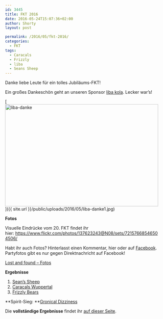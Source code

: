 ```yaml
---
id: 3445
title: FKT 2016
date: 2016-05-24T15:07:36+02:00
author: Shorty
layout: post

permalink: /2016/05/fkt-2016/
categories:
  - FKT
tags:
  - Caracals
  - Frizzly
  - liba
  - Seans Sheep
---
```

Danke liebe Leute für ein tolles Jubiläums-FKT!

Ein großes Dankeschön geht an unseren Sponsor [liba kola](http://liba-trinken.de/). Lecker war&#8217;s!

[<img class="aligncenter wp-image-3449 size-medium" src="{{ site.url }}/public/uploads/2016/05/liba-danke1-1024x683.jpg" alt="liba-danke" width="500" height="333"  />]({{ site.url }}/public/uploads/2016/05/liba-danke1.jpg)

**Fotos**

Visuelle Eindrücke vom 20. FKT findet ihr hier: <https://www.flickr.com/photos/137623243@N08/sets/72157668546504506/>

Habt ihr auch Fotos? Hinterlasst einen Kommentar, hier oder auf [Facebook](https://www.facebook.com/indiscutabel/?fref=ts). Partyfotos gibt es nur gegen Direktnachricht auf Facebook!

[Lost and found &#8211; Fotos](https://www.dropbox.com/sh/3wl96f7g80613k9/AAClxj_BP7l2kyKzI5DZdZ8qa?dl=0)

**Ergebnisse**

  1. <a class="profileLink" href="https://www.facebook.com/Seans-Sheep-317315541628100/" data-hovercard="/ajax/hovercard/page.php?id=317315541628100">Sean&#8217;s Sheep</a>
  2. <a class="profileLink" href="https://www.facebook.com/caracalswutal/" data-hovercard="/ajax/hovercard/page.php?id=547008335482210">Caracals Wuppertal</a>
  3. <span class="text_exposed_show"><a class="profileLink" href="https://www.facebook.com/FrizzlyBearsUltimateFrisbee/" data-hovercard="/ajax/hovercard/page.php?id=622124697873617">Frizzly Bears</a></span>

**Spirit-Sieg: **[Gronical Dizziness](http://gronicaldizziness.nl/)

Die **vollständige Ergebnisse** findet ihr [auf dieser Seite](/fkt-20/).